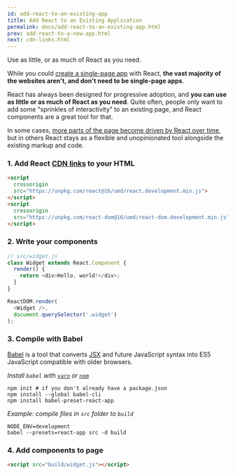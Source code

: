 ```yaml
---
id: add-react-to-an-existing-app
title: Add React to an Existing Application
permalink: docs/add-react-to-an-existing-app.html
prev: add-react-to-a-new-app.html
next: cdn-links.html
---
```


Use as little, or as much of React as you need.

While you could [create a single-page app](/docs/add-react-to-a-new-app.html) with React, **the vast majority of the websites aren't, and don't need to be single-page apps**.

React has always been designed for progressive adoption, and **you can use as little or as much of React as you need**. Quite often, people only want to add some "sprinkles of interactivity" to an existing page, and React components are a great tool for that.

In some cases, [more parts of the page become driven by React over time](https://www.youtube.com/watch?v=BF58ZJ1ZQxY), but in others React stays as a flexible and unopinionated tool alongside the existing markup and code.

### 1. Add React [CDN links](/docs/cdn-links.html) to your HTML

```html
<script
  crossorigin
  src="https://unpkg.com/react@16/umd/react.development.min.js">
</script>
<script
  crossorigin
  src="https://unpkg.com/react-dom@16/umd/react-dom.development.min.js">
</script>
```

### 2. Write your components

```js
// src/widget.js
class Widget extends React.Component {
  render() {
    return <div>Hello, world!</div>;
  }
}

ReactDOM.render(
  <Widget />,
  document.querySelector('.widget')
);
```

### 3. Compile with Babel

[Babel](https://babeljs.io) is a tool that converts [JSX](/docs/introducing-jsx.html) and future JavaScript syntax into ES5 JavaScript compatible with older browsers.

_Install `babel` with [`yarn`](https://yarnpkg.com) or [`npm`](https://npmjs.com)_

```shell
npm init # if you don't already have a package.json
npm install --global babel-cli 
npm install babel-preset-react-app
```

_Example: compile files in `src` folder to `build`_

```shell
NODE_ENV=development
babel --presets=react-app src -d build
```

### 4. Add components to page

```html
<script src="build/widget.js"></script>
```
